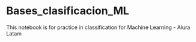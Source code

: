 # Bases_clasificacion_ML
This notebook is for practice in classification for Machine Learning - Alura Latam
